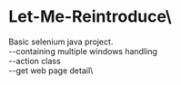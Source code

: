 # Let-Me-Reintroduce\
Basic selenium java project.\
--containing multiple windows handling\
--action class\
--get web page detail\
